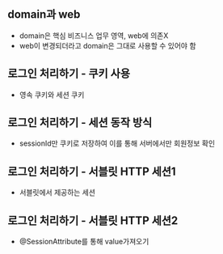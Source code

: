 ## domain과 web
* domain은 핵심 비즈니스 업무 영역, web에 의존X
* web이 변경되더라고 domain은 그대로 사용할 수 있어야 함

## 로그인 처리하기 - 쿠키 사용
* 영속 쿠키와 세션 쿠키

## 로그인 처리하기 - 세션 동작 방식
* sessionId만 쿠키로 저장하여 이를 통해 서버에서만 회원정보 확인

## 로그인 처리하기 - 서블릿 HTTP 세션1
* 서블릿에서 제공하는 세션

## 로그인 처리하기 - 서블릿 HTTP 세션2
* @SessionAttribute를 통해 value가져오기
